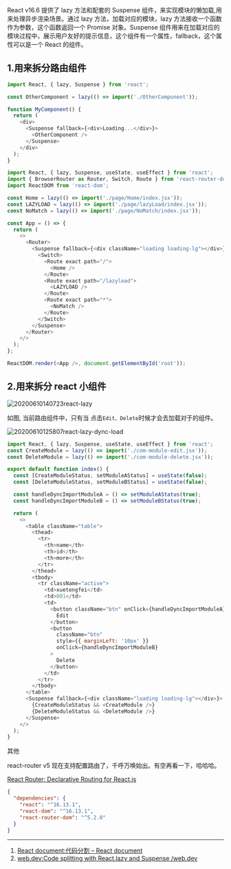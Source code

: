 React v16.6 提供了 lazy 方法和配套的 Suspense 组件，来实现模块的懒加载,用来处理异步渲染场景。通过 lazy 方法，加载对应的模块，lazy 方法接收一个函数作为参数，这个函数返回一个 Promise 对象。Suspense 组件用来在加载对应的模块过程中，展示用户友好的提示信息，这个组件有一个属性，fallback，这个属性可以是一个 React 的组件。

## 1.用来拆分路由组件

```js
import React, { lazy, Suspense } from 'react';

const OtherComponent = lazy(() => import('./OtherComponent'));

function MyComponent() {
  return (
    <div>
      <Suspense fallback={<div>Loading...</div>}>
        <OtherComponent />
      </Suspense>
    </div>
  );
}
```

```js
import React, { lazy, Suspense, useState, useEffect } from 'react';
import { BrowserRouter as Router, Switch, Route } from 'react-router-dom';
import ReactDOM from 'react-dom';

const Home = lazy(() => import('./page/Home/index.jsx'));
const LAZYLOAD = lazy(() => import('./page/lazyLoad/index.jsx'));
const NoMatch = lazy(() => import('./page/NoMatch/index.jsx'));

const App = () => {
  return (
    <>
      <Router>
        <Suspense fallback={<div className="loading loading-lg"></div>}>
          <Switch>
            <Route exact path="/">
              <Home />
            </Route>
            <Route exact path="/lazyload">
              <LAZYLOAD />
            </Route>
            <Route exact path="*">
              <NoMatch />
            </Route>
          </Switch>
        </Suspense>
      </Router>
    </>
  );
};

ReactDOM.render(<App />, document.getElementById('root'));
```

## 2.用来拆分 react 小组件

<img src='https://loremxuetengfei.oss-cn-beijing.aliyuncs.com/20200610140723react-lazy.jpg' alt='20200610140723react-lazy'/>

如图, 当前路由组件中，只有当 点击`Edit、Delete`时候才会去加载对于的组件。

<img src='https://loremxuetengfei.oss-cn-beijing.aliyuncs.com/20200610125807react-lazy-dync-load.jpg' alt='20200610125807react-lazy-dync-load'/>

```js
import React, { lazy, Suspense, useState, useEffect } from 'react';
const CreateModule = lazy(() => import('./com-module-edit.jsx'));
const DeleteModule = lazy(() => import('./com-module-delete.jsx'));

export default function index() {
  const [CreateModuleStatus, setModuleAStatus] = useState(false);
  const [DeleteModuleStatus, setModuleBStatus] = useState(false);

  const handleDyncImportModuleA = () => setModuleAStatus(true);
  const handleDyncImportModuleB = () => setModuleBStatus(true);

  return (
    <>
      <table className="table">
        <thead>
          <tr>
            <th>name</th>
            <th>id</th>
            <th>more</th>
          </tr>
        </thead>
        <tbody>
          <tr className="active">
            <td>xuetengfei</td>
            <td>001</td>
            <td>
              <button className="btn" onClick={handleDyncImportModuleA}>
                Edit
              </button>
              <button
                className="btn"
                style={{ marginLeft: '10px' }}
                onClick={handleDyncImportModuleB}
              >
                Delete
              </button>
            </td>
          </tr>
        </tbody>
      </table>
      <Suspense fallback={<div className="loading loading-lg"></div>}>
        {CreateModuleStatus && <CreateModule />}
        {DeleteModuleStatus && <DeleteModule />}
      </Suspense>
    </>
  );
}
```

其他

react-router v5 现在支持配置路由了，千呼万唤始出。有空再看一下，哈哈哈。

[React Router: Declarative Routing for React.js](https://reacttraining.com/react-router/web/example/route-config)

```json
{
  "dependencies": {
    "react": "^16.13.1",
    "react-dom": "^16.13.1",
    "react-router-dom": "^5.2.0"
  }
}
```

---

1. [React document:代码分割 – React document](https://zh-hans.reactjs.org/docs/code-splitting.html#reactlazy)
2. [web.dev:Code splitting with React.lazy and Suspense /web.dev](https://web.dev/code-splitting-suspense/)
